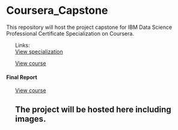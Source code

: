 # Coursera_Capstone
This repository will host the project capstone for IBM Data Science Professional Certificate Specialization on Coursera.

<ol>
Links: <br>
<a href='https://www.coursera.org/professional-certificates/ibm-data-science
'>View specialization</a><br>

<a href='https://www.coursera.org/learn/applied-data-science-capstone'>View course</a>
</ol>

#### Final Report
<ol>
  <a href='https://github.com/stainlessray/Coursera_Capstone/tree/main/report'>View course</a>

  

 

## The project will be hosted here including images. 
